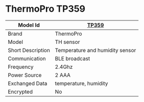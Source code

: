 # ThermoPro TP359

|Model Id|[TP359](https://github.com/theengs/decoder/blob/development/src/devices/TPTH_json.h)|
|-|-|
|Brand|ThermoPro|
|Model|TH sensor|
|Short Description|Temperature and humidity sensor|
|Communication|BLE broadcast|
|Frequency|2.4Ghz|
|Power Source|2 AAA|
|Exchanged Data|temperature, humidity|
|Encrypted|No|
